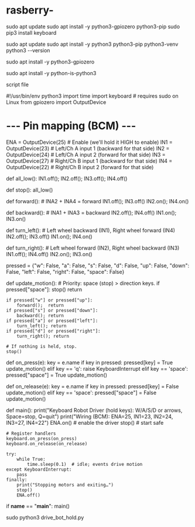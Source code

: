 # rasberry-

sudo apt update
sudo apt install -y python3-gpiozero python3-pip
sudo pip3 install keyboard


sudo apt update
sudo apt install -y python3 python3-pip python3-venv
python3 --version

sudo apt install -y python3-gpiozero

sudo apt install -y python-is-python3


script file


#!/usr/bin/env python3
import time
import keyboard  # requires sudo on Linux
from gpiozero import OutputDevice

# --- Pin mapping (BCM) ---
ENA = OutputDevice(25)   # Enable (we'll hold it HIGH to enable)
IN1 = OutputDevice(23)   # Left/Ch A input 1  (backward for that side)
IN2 = OutputDevice(24)   # Left/Ch A input 2  (forward for that side)
IN3 = OutputDevice(27)   # Right/Ch B input 1 (backward for that side)
IN4 = OutputDevice(22)   # Right/Ch B input 2 (forward for that side)

def all_low():
    IN1.off(); IN2.off(); IN3.off(); IN4.off()

def stop():
    all_low()

def forward():
    # INA2 + INA4 = forward
    IN1.off(); IN3.off()
    IN2.on();  IN4.on()

def backward():
    # INA1 + INA3 = backward
    IN2.off(); IN4.off()
    IN1.on();  IN3.on()

def turn_left():
    # Left wheel backward (IN1), Right wheel forward (IN4)
    IN2.off(); IN3.off()
    IN1.on();  IN4.on()

def turn_right():
    # Left wheel forward (IN2), Right wheel backward (IN3)
    IN1.off(); IN4.off()
    IN2.on();  IN3.on()

pressed = {"w": False, "a": False, "s": False, "d": False,
           "up": False, "down": False, "left": False, "right": False, "space": False}

def update_motion():
    # Priority: space (stop) > direction keys.
    if pressed["space"]:
        stop()
        return

    if pressed["w"] or pressed["up"]:
        forward();  return
    if pressed["s"] or pressed["down"]:
        backward(); return
    if pressed["a"] or pressed["left"]:
        turn_left(); return
    if pressed["d"] or pressed["right"]:
        turn_right(); return

    # If nothing is held, stop.
    stop()

def on_press(e):
    key = e.name
    if key in pressed:
        pressed[key] = True
        update_motion()
    elif key == 'q':
        raise KeyboardInterrupt
    elif key == 'space':
        pressed["space"] = True
        update_motion()

def on_release(e):
    key = e.name
    if key in pressed:
        pressed[key] = False
        update_motion()
    elif key == 'space':
        pressed["space"] = False
        update_motion()

def main():
    print("Keyboard Robot Driver (hold keys): W/A/S/D or arrows, Space=stop, Q=quit")
    print("Wiring (BCM): ENA=25, IN1=23, IN2=24, IN3=27, IN4=22")
    ENA.on()        # enable the driver
    stop()          # start safe

    # Register handlers
    keyboard.on_press(on_press)
    keyboard.on_release(on_release)

    try:
        while True:
            time.sleep(0.1)  # idle; events drive motion
    except KeyboardInterrupt:
        pass
    finally:
        print("Stopping motors and exiting…")
        stop()
        ENA.off()

if __name__ == "__main__":
    main()





sudo python3 drive_bot_hold.py


